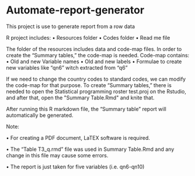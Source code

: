 # Automate-report-generator
This project is use to generate report from a row data 

R project includes: 
•	Resources folder 
•	Codes folder 
•	Read me file 
 
The folder of the resources includes data and code-map files. In order to create the “Summary tables,” the code-map is needed. Code-map contains:
•	Old and new Variable names
•	Old and new labels
•	Formulae to create new variables like “qn6” witch extracted from “q6”
 
If we need to change the country codes to standard codes, we can modify the code-map for that purpose. To create “Summary tables,” there is needed to open the Statistical programming roster test.proj on the Rstudio, and after that, open the "Summary Table.Rmd" and  knite that.
 

After running this R markdown file, the “Summary table” report will automatically be generated. 

Note: 

•	For creating a PDF document, LaTEX software is required.

•	The “Table T3_q.rmd” file was used in Summary Table.Rmd and any change in this file may cause some errors.

•	The report is just taken for five variables (i.e. qn6-qn10)
